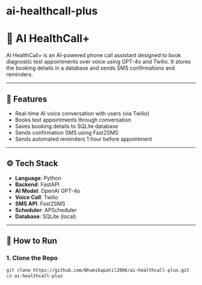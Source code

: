 # ai-healthcall-plus
# 🧠 AI HealthCall+

AI HealthCall+ is an AI-powered phone call assistant designed to book diagnostic test appointments over voice using GPT-4o and Twilio. It stores the booking details in a database and sends SMS confirmations and reminders.

---

## 🔧 Features
- Real-time AI voice conversation with users (via Twilio)
- Books test appointments through conversation
- Saves booking details to SQLite database
- Sends confirmation SMS using Fast2SMS
- Sends automated reminders 1 hour before appointment

---

## ⚙️ Tech Stack
- **Language**: Python
- **Backend**: FastAPI
- **AI Model**: OpenAI GPT-4o
- **Voice Call**: Twilio
- **SMS API**: Fast2SMS
- **Scheduler**: APScheduler
- **Database**: SQLite (local)

---

## 🚀 How to Run

### 1. Clone the Repo

```bash
git clone https://github.com/Bhumikapatil2006/ai-healthcall-plus.git
cd ai-healthcall-plus
